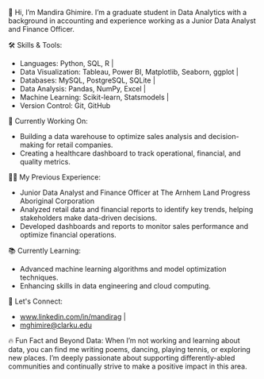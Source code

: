 
👋 Hi, I’m Mandira Ghimire. I’m a graduate student in Data Analytics with a background in accounting and experience working as a Junior Data Analyst and Finance Officer. 

🛠️ Skills & Tools:
 - Languages: Python, SQL, R  |  
 - Data Visualization: Tableau, Power BI, Matplotlib, Seaborn, ggplot   |  
 - Databases: MySQL, PostgreSQL, SQLite  |  
 - Data Analysis: Pandas, NumPy, Excel  |  
 - Machine Learning: Scikit-learn, Statsmodels   |
 - Version Control: Git, GitHub  

🌱 Currently Working On:
- Building a data warehouse to optimize sales analysis and decision-making for retail companies.
- Creating a healthcare dashboard to track operational, financial, and quality metrics.


👩‍💻 My Previous Experience:
- Junior Data Analyst and Finance Officer at The Arnhem Land Progress Aboriginal Corporation
- Analyzed retail data and financial reports to identify key trends, helping stakeholders make data-driven decisions.
- Developed dashboards and reports to monitor sales performance and optimize financial operations.

📚 Currently Learning:
- Advanced machine learning algorithms and model optimization techniques.
- Enhancing skills in data engineering and cloud computing.

💬 Let's Connect:
- www.linkedin.com/in/mandirag | 
- mghimire@clarku.edu

🔥 Fun Fact and Beyond Data:
  When I’m not working and learning about data, you can find me writing poems, dancing, playing tennis, or exploring new places. I’m deeply passionate about supporting differently-abled communities and continually strive to make a positive impact in this area. 


